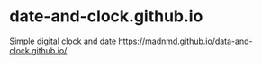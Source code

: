 # date-and-clock.github.io
Simple digital clock and date https://madnmd.github.io/data-and-clock.github.io/
